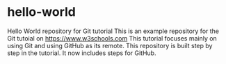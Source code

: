 # hello-world
Hello World repository for Git tutorial
This is an example repository for the Git tutoial on https://www.w3schools.com
This tutorial focuses mainly on using Git and using GitHub as its remote.
This repository is built step by step in the tutorial.
It now includes steps for GitHub.
